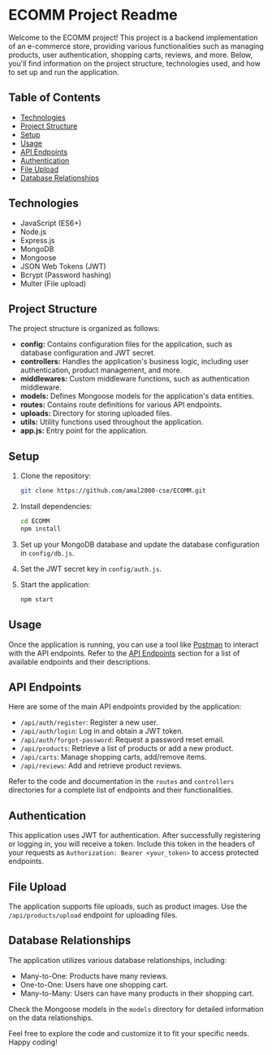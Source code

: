 # ECOMM Project Readme

Welcome to the ECOMM project! This project is a backend implementation of an e-commerce store, providing various functionalities such as managing products, user authentication, shopping carts, reviews, and more. Below, you'll find information on the project structure, technologies used, and how to set up and run the application.

## Table of Contents

- [Technologies](#technologies)
- [Project Structure](#project-structure)
- [Setup](#setup)
- [Usage](#usage)
- [API Endpoints](#api-endpoints)
- [Authentication](#authentication)
- [File Upload](#file-upload)
- [Database Relationships](#database-relationships)

## Technologies

- JavaScript (ES6+)
- Node.js
- Express.js
- MongoDB
- Mongoose
- JSON Web Tokens (JWT)
- Bcrypt (Password hashing)
- Multer (File upload)

## Project Structure

The project structure is organized as follows:

- **config:** Contains configuration files for the application, such as database configuration and JWT secret.
- **controllers:** Handles the application's business logic, including user authentication, product management, and more.
- **middlewares:** Custom middleware functions, such as authentication middleware.
- **models:** Defines Mongoose models for the application's data entities.
- **routes:** Contains route definitions for various API endpoints.
- **uploads:** Directory for storing uploaded files.
- **utils:** Utility functions used throughout the application.
- **app.js:** Entry point for the application.

## Setup

1. Clone the repository:

    ```bash
    git clone https://github.com/amal2000-cse/ECOMM.git
    ```

2. Install dependencies:

    ```bash
    cd ECOMM
    npm install
    ```

3. Set up your MongoDB database and update the database configuration in `config/db.js`.

4. Set the JWT secret key in `config/auth.js`.

5. Start the application:

    ```bash
    npm start
    ```

## Usage

Once the application is running, you can use a tool like [Postman](https://www.postman.com/) to interact with the API endpoints. Refer to the [API Endpoints](#api-endpoints) section for a list of available endpoints and their descriptions.

## API Endpoints

Here are some of the main API endpoints provided by the application:

- `/api/auth/register`: Register a new user.
- `/api/auth/login`: Log in and obtain a JWT token.
- `/api/auth/forgot-password`: Request a password reset email.
- `/api/products`: Retrieve a list of products or add a new product.
- `/api/carts`: Manage shopping carts, add/remove items.
- `/api/reviews`: Add and retrieve product reviews.

Refer to the code and documentation in the `routes` and `controllers` directories for a complete list of endpoints and their functionalities.

## Authentication

This application uses JWT for authentication. After successfully registering or logging in, you will receive a token. Include this token in the headers of your requests as `Authorization: Bearer <your_token>` to access protected endpoints.

## File Upload

The application supports file uploads, such as product images. Use the `/api/products/upload` endpoint for uploading files.

## Database Relationships

The application utilizes various database relationships, including:

- Many-to-One: Products have many reviews.
- One-to-One: Users have one shopping cart.
- Many-to-Many: Users can have many products in their shopping cart.

Check the Mongoose models in the `models` directory for detailed information on the data relationships.

Feel free to explore the code and customize it to fit your specific needs. Happy coding!
